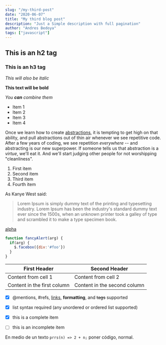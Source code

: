 ```yaml
---
slug: "/my-third-post"
date: "2020-06-07"
title: "My third blog post"
description: "Just a Simple description with full pagination"
author: "Andres Bedoya"
tags: ["javascript"]
---
```



## This is an h2 tag
### This is an h3 tag

_This will also be italic_

**This text will be bold**

_You **can** combine them_

* Item 1
* Item 2
* Item 3
* Item 4

Once we learn how to create [abstractions](https://www.sandimetz.com/blog/2016/1/20/the-wrong-abstraction), it is tempting to get high on that ability, and pull abstractions out of thin air whenever we see repetitive code. After a few years of coding, we see repetition *everywhere* -- and abstracting is our new superpower. If someone tells us that abstraction is a *virtue*, we'll eat it. And we'll start judging other people for not worshipping "cleanliness".

1. First item
2. Second item
3. Third item
4. Fourth item

As Kanye West said:

> Lorem Ipsum is simply dummy text of the printing and typesetting industry. Lorem Ipsum has been the industry's standard dummy text ever since the 1500s, when an unknown printer took a galley of type and scrambled it to make a type specimen book.


[alpha](https://example.com "bravo")


```javascript
function fancyAlert(arg) {
  if(arg) {
    $.facebox({div:'#foo'})
  }
}
```

First Header | Second Header
------------ | -------------
Content from cell 1 | Content from cell 2
Content in the first column | Content in the second column

- [x] @mentions, #refs, [links](), **formatting**, and <del>tags</del> supported
- [x] list syntax required (any unordered or ordered list supported)
- [x] this is a complete item
- [ ] this is an incomplete item


En medio de un texto `prrs(n) => 2 + n;` poner código, normal.